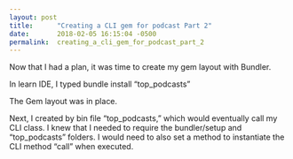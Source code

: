 ```yaml
---
layout: post
title:      "Creating a CLI gem for podcast Part 2"
date:       2018-02-05 16:15:04 -0500
permalink:  creating_a_cli_gem_for_podcast_part_2
---
```



Now that I had a plan, it was time to create my gem layout with Bundler.

In learn IDE, I typed bundle install “top_podcasts”

The Gem layout was in place.

Next, I created by bin file “top_podcasts,” which would eventually call my CLI class. I knew that I needed to require the bundler/setup and “top_podcasts” folders. I would need to also set a method to instantiate the CLI method “call” when executed.

